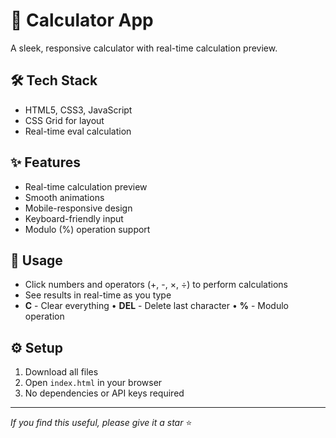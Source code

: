 # 🧮 Calculator App

A sleek, responsive calculator with real-time calculation preview.

## 🛠️ Tech Stack
- HTML5, CSS3, JavaScript
- CSS Grid for layout
- Real-time eval calculation

## ✨ Features
- Real-time calculation preview
- Smooth animations
- Mobile-responsive design
- Keyboard-friendly input
- Modulo (%) operation support

## 🚀 Usage

- Click numbers and operators (+, -, ×, ÷) to perform calculations
- See results in real-time as you type
- **C** - Clear everything • **DEL** - Delete last character • **%** - Modulo operation

## ⚙️ Setup

1. Download all files
2. Open `index.html` in your browser
3. No dependencies or API keys required


----

_If you find this useful, please give it a star_ ⭐️
